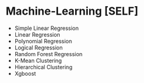 # Machine-Learning [SELF]

* Simple Linear Regression
* Linear Regression
* Polynomial Regression
* Logical Regression
* Random Forest Regression
* K-Mean Clustering
* Hierarchical Clustering
* Xgboost
